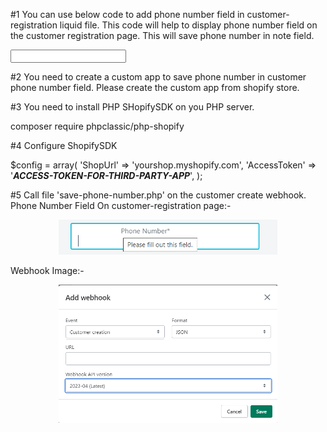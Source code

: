 #1 You can use below code to add phone number field in customer-registration liquid file. This code will help to display phone number field on the customer registration page. This will save phone number in note field.

<input type="text" name="customer[note][phonenumber]">

#2 You need to create a custom app to save phone number in customer phone number field. Please create the custom app from shopify store. 

#3 You need to install PHP SHopifySDK on you PHP server.

composer require phpclassic/php-shopify

#4 Configure ShopifySDK

$config = array(
    'ShopUrl' => 'yourshop.myshopify.com',
    'AccessToken' => '***ACCESS-TOKEN-FOR-THIRD-PARTY-APP***',
);

#5 Call file 'save-phone-number.php' on the customer create webhook.
Phone Number Field On customer-registration page:-
<p align="center">
  <img src="https://github.com/ravichoudharystartbit/Display-Phone-Number-Custome-Registration-Page/blob/d493d18ddc40f29daad73edc59b105d4b76a32f0/phone-number-field.png" width="350" title="hover text">
</p>
Webhook Image:-
<p align="center">
  <img src="https://github.com/ravichoudharystartbit/Display-Phone-Number-Custome-Registration-Page/blob/1301ea670bd769bea105234659f77240b371704a/webhook.png" width="350" title="hover text">
</p>

